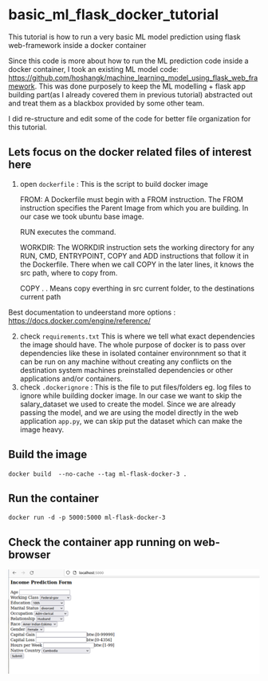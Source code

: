 # basic_ml_flask_docker_tutorial

This tutorial is how to run a very basic ML model prediction using flask web-framework inside a docker container


Since this code is more about how to run the ML prediction code inside a docker container, I took an existing ML model code: https://github.com/hoshangk/machine_learning_model_using_flask_web_framework. This was done purposely to keep the ML modelling + flask app building part(as I already covered them in previous tutorial) abstracted out and treat them as a blackbox provided by some other team.

I did re-structure and edit some of the code for better file organization for this tutorial.

## Lets focus on the docker related files of interest here

1. open ```dockerfile``` : This is the script to build docker image

    FROM: A Dockerfile must begin with a FROM instruction. The FROM instruction specifies the Parent Image from which you are building. In our case we took ubuntu base image. 
    
    RUN executes the command. 

    WORKDIR: The WORKDIR instruction sets the working directory for any RUN, CMD, ENTRYPOINT, COPY and ADD instructions that follow it in the Dockerfile. 
    There when we call COPY in the later lines, it knows the src path, where to copy from. 

    COPY . .  Means copy everthing in src current folder, to the destinations current path

Best documentation to undeerstand more options : https://docs.docker.com/engine/reference/

2. check ```requirements.txt``` This is where we tell what exact dependencies the image should have. The whole purpose of docker is to pass over dependencies like these in isolated container environnment so that it can be run on any machine without creating any conflicts on the destination system machines preinstalled dependencies or other applications and/or containers.
3. check ```.dockerignore``` : This is the file to put files/folders eg. log files to ignore while building docker image. In our case we want to skip the salary_dataset we used to create the model. Since we are already passing the model, and we are using the model directly in the web application ```app.py```, we can skip put the dataset which can make the image heavy.

## Build the image
```
docker build  --no-cache --tag ml-flask-docker-3 .
```

## Run the container
```
docker run -d -p 5000:5000 ml-flask-docker-3
```

## Check the container app running on web-browser

![Alt text](snippets/app.png)
